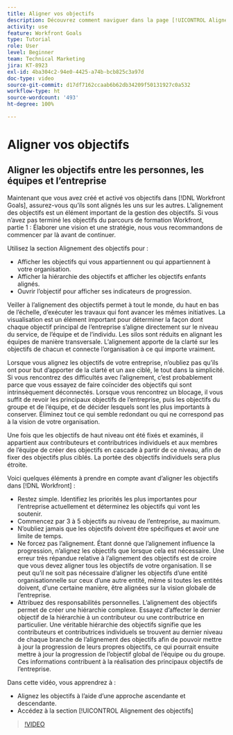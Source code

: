 ```yaml
---
title: Aligner vos objectifs
description: Découvrez comment naviguer dans la page [!UICONTROL Alignement des objectifs] dans [!DNL Goals].
activity: use
feature: Workfront Goals
type: Tutorial
role: User
level: Beginner
team: Technical Marketing
jira: KT-8923
exl-id: 4ba304c2-94e0-4425-a74b-bcb825c3a97d
doc-type: video
source-git-commit: d17df7162ccaab6b62db34209f50131927c0a532
workflow-type: ht
source-wordcount: '493'
ht-degree: 100%

---
```


# Aligner vos objectifs

## Aligner les objectifs entre les personnes, les équipes et l’entreprise

Maintenant que vous avez créé et activé vos objectifs dans [!DNL Workfront Goals], assurez-vous qu’ils sont alignés les uns sur les autres. L’alignement des objectifs est un élément important de la gestion des objectifs. Si vous n’avez pas terminé les objectifs du parcours de formation Workfront, partie 1 : Élaborer une vision et une stratégie, nous vous recommandons de commencer par là avant de continuer.

<!--Insert link to LP 1, above -->

Utilisez la section Alignement des objectifs pour :

* Afficher les objectifs qui vous appartiennent ou qui appartiennent à votre organisation.
* Afficher la hiérarchie des objectifs et afficher les objectifs enfants alignés.
* Ouvrir l’objectif pour afficher ses indicateurs de progression.

Veiller à l’alignement des objectifs permet à tout le monde, du haut en bas de l’échelle, d’exécuter les travaux qui font avancer les mêmes initiatives. La visualisation est un élément important pour déterminer la façon dont chaque objectif principal de l’entreprise s’aligne directement sur le niveau du service, de l’équipe et de l’individu. Les silos sont réduits en alignant les équipes de manière transversale. L’alignement apporte de la clarté sur les objectifs de chacun et connecte l’organisation à ce qui importe vraiment.

Lorsque vous alignez les objectifs de votre entreprise, n’oubliez pas qu’ils ont pour but d’apporter de la clarté et un axe ciblé, le tout dans la simplicité. Si vous rencontrez des difficultés avec l’alignement, c’est probablement parce que vous essayez de faire coïncider des objectifs qui sont intrinsèquement déconnectés. Lorsque vous rencontrez un blocage, il vous suffit de revoir les principaux objectifs de l’entreprise, puis les objectifs du groupe et de l’équipe, et de décider lesquels sont les plus importants à conserver. Éliminez tout ce qui semble redondant ou qui ne correspond pas à la vision de votre organisation.

Une fois que les objectifs de haut niveau ont été fixés et examinés, il appartient aux contributeurs et contributrices individuels et aux membres de l’équipe de créer des objectifs en cascade à partir de ce niveau, afin de fixer des objectifs plus ciblés. La portée des objectifs individuels sera plus étroite.

<!-- Pro-tips graphic -->

Voici quelques éléments à prendre en compte avant d’aligner les objectifs dans [!DNL Workfront] :

* Restez simple. Identifiez les priorités les plus importantes pour l’entreprise actuellement et déterminez les objectifs qui vont les soutenir.
* Commencez par 3 à 5 objectifs au niveau de l’entreprise, au maximum.
* N’oubliez jamais que les objectifs doivent être spécifiques et avoir une limite de temps.
* Ne forcez pas l’alignement. Étant donné que l’alignement influence la progression, n’alignez les objectifs que lorsque cela est nécessaire. Une erreur très répandue relative à l’alignement des objectifs est de croire que vous devez aligner tous les objectifs de votre organisation. Il se peut qu’il ne soit pas nécessaire d’aligner les objectifs d’une entité organisationnelle sur ceux d’une autre entité, même si toutes les entités doivent, d’une certaine manière, être alignées sur la vision globale de l’entreprise.
* Attribuez des responsabilités personnelles. L’alignement des objectifs permet de créer une hiérarchie complexe. Essayez d’affecter le dernier objectif de la hiérarchie à un contributeur ou une contributrice en particulier. Une véritable hiérarchie des objectifs signifie que les contributeurs et contributrices individuels se trouvent au dernier niveau de chaque branche de l’alignement des objectifs afin de pouvoir mettre à jour la progression de leurs propres objectifs, ce qui pourrait ensuite mettre à jour la progression de l’objectif global de l’équipe ou du groupe. Ces informations contribuent à la réalisation des principaux objectifs de l’entreprise.

Dans cette vidéo, vous apprendrez à :

* Alignez les objectifs à l’aide d’une approche ascendante et descendante.
* Accédez à la section [!UICONTROL Alignement des objectifs]

>[!VIDEO](https://video.tv.adobe.com/v/3415967/?quality=12&learn=on&enablevpops&captions=fre_fr)
